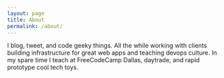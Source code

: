 ```yaml
---
layout: page
title: About
permalink: /about/
---
```


I blog, tweet, and code geeky things. All the while working with clients 
building infrastructure for great web apps and teaching devops culture. In my 
spare time I teach at FreeCodeCamp Dallas, daytrade, and rapid prototype cool 
tech toys.